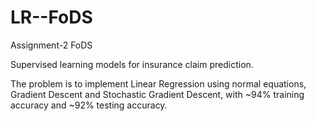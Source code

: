 # LR--FoDS
Assignment-2 FoDS

Supervised learning models for insurance claim prediction.

The problem is to implement Linear Regression using normal equations, Gradient Descent and Stochastic Gradient Descent, with ~94% training accuracy and ~92% testing accuracy.


